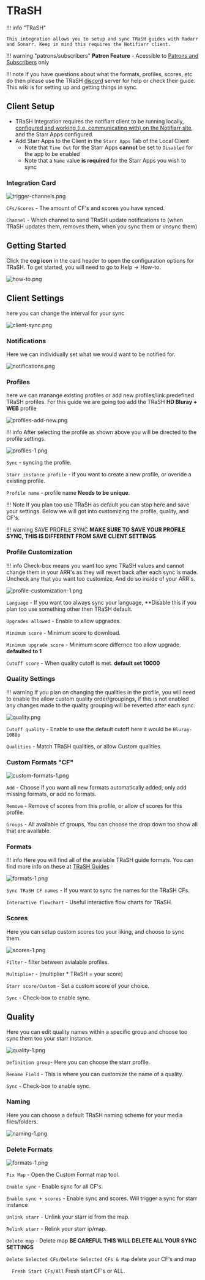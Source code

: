 # TRaSH

!!! info "TRaSH"

    This integration allows you to setup and sync TRaSH guides with Radarr and Sonarr. Keep in mind this requires the Notifiarr client.

!!! warning "patrons/subscribers"
    **Patron Feature** - Acessible to [Patrons and Subscribers](../../pages/faq/faq.md#q-what-are-the-user-level-differences) only

!!! note
    If you have questions about what the formats, profiles, scores, etc do then please use the TRaSH [discord](https://trash-guides.info/discord) server for help or check their guide. This wiki is for setting up and getting things in sync.

## Client Setup

- TRaSH Integration requires the notifiarr client to be running locally, [configured and working (i.e. communicating with) on the Notifiarr site](../../pages/website/clientConfig.md), and the Starr Apps configured.
- Add Starr Apps to the Client in the `Starr Apps` Tab of the Local Client
  - Note that `Time Out` for the Starr Apps **cannot** be set to `Disabled` for the app to be enabled
  - Note that a `Name` value **is required** for the Starr Apps you wish to sync

### Integration Card

![trigger-channels.png](../../assets/screenshots/integrations/trash/trigger-channels.png)

`CFs/Scores` - The amount of CF's and scores you have synced.

`Channel` - Which channel to send TRaSH update notifications to (when TRaSH updates them, removes them, when you sync them or unsync them)

## Getting Started

Click the **cog icon** in the card header to open the configuration options for TRaSH. To get started, you will need to go to Help → How-to.

![how-to.png](../../assets/screenshots/integrations/trash/how-to.png.png)

## Client Settings

here you can change the interval for your sync

![client-sync.png](../../assets/screenshots/integrations/trash/client-sync.png)

### Notifications

Here we can individually set what we would want to be notified for.

![notifications.png](../../assets/screenshots/integrations/trash/notifications.png.png)

### Profiles

here we can manange existing profiles or add new profiles/link predefined TRaSH profiles. For this guide we are going too add the TRaSH **HD Bluray + WEB** profile

![profiles-add-new.png](../../assets/screenshots/integrations/trash/profiles-add-new.png)

!!! info
    After selecting the profile as shown above you will be directed to the profile settings.

![profiles-1.png](../../assets/screenshots/integrations/trash/profiles-1.png)

`Sync` - syncing the profile.

`Starr instance profile` - if you want to create a new profile, or overide a existing profile.

`Profile name` - profile name **Needs to be unique**.

!!! Note
    If you plan too use TRaSH as default you can stop here and save your settings. Below we will got into customizing the profile, quality, and CF's.

!!! warning SAVE PROFILE SYNC
    **MAKE SURE TO SAVE YOUR PROFILE SYNC, THIS IS DIFFERENT FROM SAVE CLIENT SETTINGS**



### Profile Customization

!!! info
    Check-box means you want too sync TRaSH values and cannot change them in your ARR's as they will revert back after each sync is made. Uncheck any that you want too customize, And do so inside of your ARR's.

![profile-customization-1.png](../../assets/screenshots/integrations/trash/profile-customization-1.png)

`Language` - If you want too always sync your language, **Disable this if you plan too use something other then TRaSH default.

`Upgrades allowed` - Enable to allow upgrades.

`Minimum score` - Minimum score to download.

`Minimum upgrade score` - Minimum score differnce too allow upgrade. **defaulted to 1**

`Cutoff score` - When quality cutoff is met. **default set 10000**

### Quality Settings

!!! warning
    If you plan on changing the qualities in the profile, you will need to enable the allow custom quality order/groupings, if this is not enabled any changes made to the quality grouping will be reverted after each sync.

![quality.png](../../assets/screenshots/integrations/trash/quality.png)

`Cutoff quality` - Enable to use the default cutoff here it would be `Bluray-1080p`

`Qualities` - Match TRaSH qualities, or allow Custom qualities.

### Custom Formats "CF"

![custom-formats-1.png](../../assets/screenshots/integrations/trash/custom-formats-1.png)

`Add` - Choose if you want all new formats automatically added, only add missing formats, or add no formats.

`Remove` - Remove cf scores from this profile, or allow cf scores for this profile.

`Groups` - All available cf groups, You can choose the drop down too show all that are available.

### Formats

!!! info
    Here you will find all of the available TRaSH guide formats. You can find more info on these at [TRaSH Guides](https://trash-guides.info/)

![formats-1.png](../../assets/screenshots/integrations/trash/formats-1.png)

`Sync TRaSH CF names` - If you want to sync the names for the TRaSH CFs.

`Interactive flowchart` - Useful interactive flow charts for TRaSH.

### Scores

Here you can setup custom scores too your liking, and choose to sync them.

![scores-1.png](../../assets/screenshots/integrations/trash/scores-1.png)

`Filter` - filter between avialable profiles.

`Multiplier` - (multiplier * TRaSH = your score)

`Starr score/Custom` - Set a custom score of your choice.

`Sync` - Check-box to enable sync.

## Quality

Here you can edit quality names within a specific group and choose too sync them too your starr instance. 

![quality-1.png](../../assets/screenshots/integrations/trash/quality-1.png)

`Definition group`- Here you can choose the starr profile.

`Rename Field` - This is where you can customize the name of a quality.

`Sync` - Check-box to enable sync.

### Naming

Here you can choose a default TRaSH naming scheme for your media files/folders.

![naming-1.png](../../assets/screenshots/integrations/trash/naming-1.png)

### Delete Formats

![formats-1.png](../../assets/screenshots/integrations/trash/delete-formats.png)

`Fix Map` - Open the Custom Format map tool.

`Enable sync` - Enable sync for all CF's.

`Enable sync + scores` - Enable sync and scores. Will trigger a sync for starr instance

`Unlink starr` - Unlink your starr id from the map.

`Relink starr` - Relink your starr ip/map.

`Delete map` - Delete map **BE CAREFUL THIS WILL DELETE ALL YOUR SYNC SETTINGS**

`Delete Selected CFs/Delete Selected CFs & Map` delete your CF's and map

`  Fresh Start CFs/All` Fresh start CF's or ALL.
